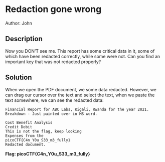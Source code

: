 # Redaction gone wrong
Author: John
## Description
Now you DON’T see me.
This report has some critical data in it, some of which have been redacted correctly, while some were not. Can you find an important key that was not redacted properly?

## Solution

When we open the PDF document, we some data redacted. However, we can drag
our cursor over the text and select the text, when we paste the text somewhere,
we can see the redacted data:
```
Financial Report for ABC Labs, Kigali, Rwanda for the year 2021.
Breakdown - Just painted over in MS word.

Cost Benefit Analysis
Credit Debit
This is not the flag, keep looking
Expenses from the
picoCTF{C4n_Y0u_S33_m3_fully}
Redacted document.
```

**Flag: picoCTF{C4n_Y0u_S33_m3_fully}**